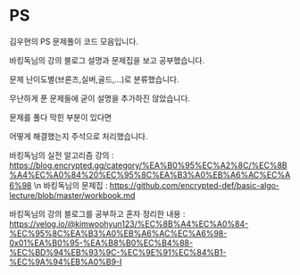 # PS
김우현의 PS 문제풀이 코드 모음입니다.

바킹독님의 강의 블로그 설명과 문제집을 보고 공부했습니다.



문제 난이도별(브론즈,실버,골드,...)로 분류했습니다.

무난하게 푼 문제들에 굳이 설명을 추가하진 않았습니다.

문제를 풀다 막힌 부분이 있다면

어떻게 해결했는지 주석으로 처리했습니다.



바킹독님의 실전 알고리즘 강의 : https://blog.encrypted.gg/category/%EA%B0%95%EC%A2%8C/%EC%8B%A4%EC%A0%84%20%EC%95%8C%EA%B3%A0%EB%A6%AC%EC%A6%98 \n
바킹독님의 문제집 : https://github.com/encrypted-def/basic-algo-lecture/blob/master/workbook.md

바킹독님의 강의 블로그를 공부하고 혼자 정리한 내용 : https://velog.io/@kimwoohyun123/%EC%8B%A4%EC%A0%84-%EC%95%8C%EA%B3%A0%EB%A6%AC%EC%A6%98-0x01%EA%B0%95-%EA%B8%B0%EC%B4%88-%EC%BD%94%EB%93%9C-%EC%9E%91%EC%84%B1-%EC%9A%94%EB%A0%B9-I
